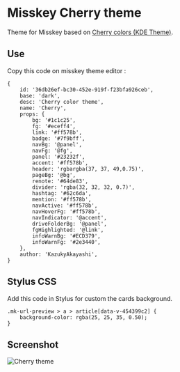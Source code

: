 # Misskey Cherry theme
Theme for Misskey based on [Cherry colors (KDE Theme)](https://store.kde.org/p/1450880).

## Use

Copy this code on misskey theme editor :

```
{
	id: '36db26ef-bc30-452e-919f-f23bfa926ceb',
	base: 'dark',
	desc: 'Cherry color theme',
	name: 'Cherry',
	props: {
		bg: '#1c1c25',
		fg: '#eceff4',
		link: '#ff578b',
		badge: '#7f9bff',
		navBg: '@panel',
		navFg: '@fg',
		panel: '#23232f',
		accent: '#ff578b',
		header: 'rgbargba(37, 37, 49,0.75)',
		pageBg: '@bg',
		renote: '#64de83',
		divider: 'rgba(32, 32, 32, 0.7)',
		hashtag: '#62c6da',
		mention: '#ff578b',
		navActive: '#ff578b',
		navHoverFg: '#ff578b',
		navIndicator: '@accent',
		driveFolderBg: '@panel',
		fgHighlighted: '@link',
		infoWarnBg: '#ECD379',
		infoWarnFg: '#2e3440',
	},
	author: 'KazukyAkayashi',
}
```
## Stylus CSS

Add this code in Stylus for custom the cards background.

```
.mk-url-preview > a > article[data-v-454399c2] {
    background-color: rgba(25, 25, 35, 0.50);
}
```

## Screenshot

![Cherry theme](cherry-misskey-theme-01.png)
